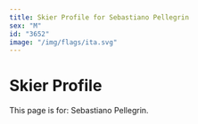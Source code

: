 ```yaml
---
title: Skier Profile for Sebastiano Pellegrin
sex: "M"
id: "3652"
image: "/img/flags/ita.svg" 
---
```


# Skier Profile

This page is for: Sebastiano Pellegrin.
    